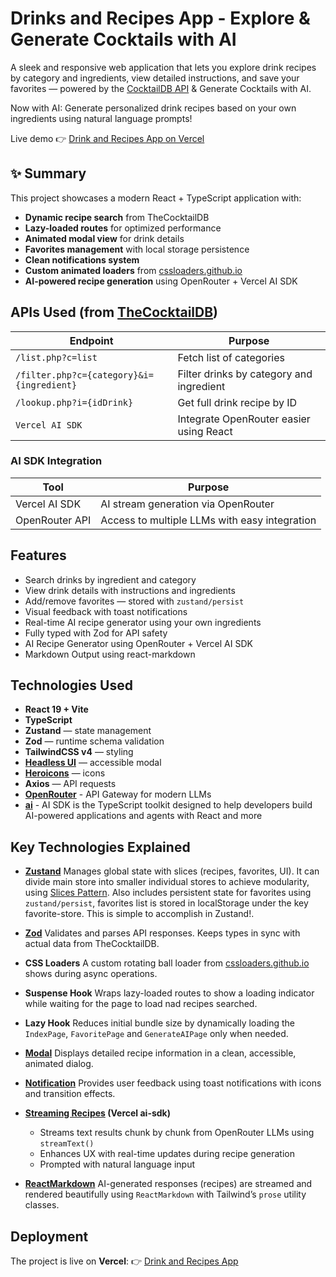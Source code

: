 # Drinks and Recipes App - Explore & Generate Cocktails with AI

A sleek and responsive web application that lets you explore drink recipes by category and ingredients, view detailed instructions, and save your favorites — powered by the [CocktailDB API](https://www.thecocktaildb.com/api.php) & Generate Cocktails with AI.

Now with AI: Generate personalized drink recipes based on your own ingredients using natural language prompts!

Live demo 👉 [Drink and Recipes App on Vercel](https://drink-recipes-app.vercel.app/)

## ✨ Summary

This project showcases a modern React + TypeScript application with:

- **Dynamic recipe search** from TheCocktailDB
- **Lazy-loaded routes** for optimized performance
- **Animated modal view** for drink details
- **Favorites management** with local storage persistence
- **Clean notifications system**
- **Custom animated loaders** from [cssloaders.github.io](https://cssloaders.github.io)
- **AI-powered recipe generation** using OpenRouter + Vercel AI SDK

## APIs Used (from [TheCocktailDB](https://www.thecocktaildb.com/api.php))

| Endpoint                                  | Purpose                                  |
| ----------------------------------------- | ---------------------------------------- |
| `/list.php?c=list`                        | Fetch list of categories                 |
| `/filter.php?c={category}&i={ingredient}` | Filter drinks by category and ingredient |
| `/lookup.php?i={idDrink}`                 | Get full drink recipe by ID              |
| `Vercel AI SDK`                           | Integrate OpenRouter easier using React  |

### AI SDK Integration

| Tool           | Purpose                                       |
| -------------- | --------------------------------------------- |
| Vercel AI SDK  | AI stream generation via OpenRouter           |
| OpenRouter API | Access to multiple LLMs with easy integration |

## Features

- Search drinks by ingredient and category
- View drink details with instructions and ingredients
- Add/remove favorites — stored with `zustand/persist`
- Visual feedback with toast notifications
- Real-time AI recipe generator using your own ingredients
- Fully typed with Zod for API safety
- AI Recipe Generator using OpenRouter + Vercel AI SDK
- Markdown Output using react-markdown

## Technologies Used

- **React 19 + Vite**
- **TypeScript**
- **Zustand** — state management
- **Zod** — runtime schema validation
- **TailwindCSS v4** — styling
- **[Headless UI](https://headlessui.com/react/transition#transitioning-on-initial-mount)** — accessible modal
- **[Heroicons](https://heroicons.com/)** — icons
- **Axios** — API requests
- **[OpenRouter](https://openrouter.ai/docs/community/frameworks#vercel-ai-sdk)** - API Gateway for modern LLMs
- **[ai](https://ai-sdk.dev/docs/ai-sdk-core/settings)** - AI SDK is the TypeScript toolkit designed to help developers build AI-powered applications and agents with React and more

## Key Technologies Explained

- **[Zustand](https://zustand.docs.pmnd.rs/getting-started/introduction)**
  Manages global state with slices (recipes, favorites, UI). It can divide main store into smaller individual stores to achieve modularity, using [Slices Pattern](https://zustand.docs.pmnd.rs/guides/slices-pattern). Also includes persistent state for favorites using `zustand/persist`, favorites list is stored in localStorage under the key favorite-store. This is simple to accomplish in Zustand!.

- **[Zod](https://zod.dev/)**
  Validates and parses API responses. Keeps types in sync with actual data from TheCocktailDB.

- **CSS Loaders**
  A custom rotating ball loader from [cssloaders.github.io](https://cssloaders.github.io/) shows during async operations.

- **Suspense Hook**
  Wraps lazy-loaded routes to show a loading indicator while waiting for the page to load nad recipes searched.

- **Lazy Hook**
  Reduces initial bundle size by dynamically loading the `IndexPage`, `FavoritePage` and `GenerateAIPage` only when needed.

- **[Modal](https://headlessui.com/react/transition#examples)**
  Displays detailed recipe information in a clean, accessible, animated dialog.

- **[Notification](https://headlessui.com/react/transition#examples)**
  Provides user feedback using toast notifications with icons and transition effects.

- **[Streaming Recipes](https://ai-sdk.dev/docs/ai-sdk-core/settings) (Vercel ai-sdk)**

  - Streams text results chunk by chunk from OpenRouter LLMs using `streamText()`
  - Enhances UX with real-time updates during recipe generation
  - Prompted with natural language input

- **[ReactMarkdown](https://www.npmjs.com/package/react-markdown)**
  AI-generated responses (recipes) are streamed and rendered beautifully using `ReactMarkdown` with Tailwind’s `prose` utility classes.

## Deployment

The project is live on **Vercel**:
👉 [Drink and Recipes App](https://drink-recipes-dusky.vercel.app/)
